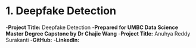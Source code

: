 # 1. Deepfake Detection 
-**Project Title:** Deepfake Detection
-**Prepared for UMBC Data Science Master Degree Capstone by Dr Chajie Wang**
-**Project Title:** Anuhya Reddy Surakanti
-**GitHub:**
-**LinkedIn:**
